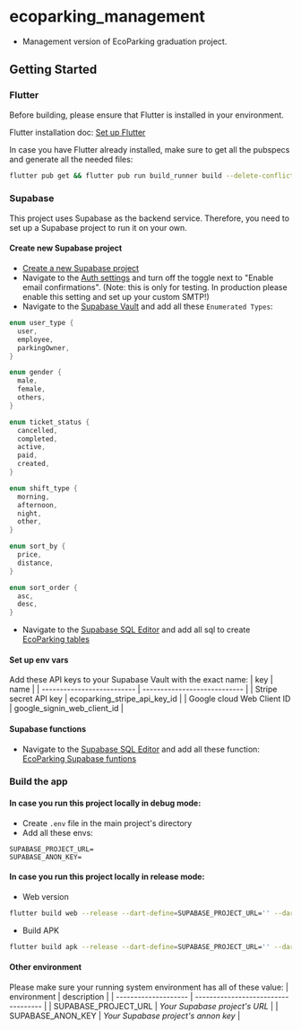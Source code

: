 # ecoparking_management

- Management version of EcoParking graduation project.

## Getting Started

### Flutter

Before building, please ensure that Flutter is installed in your environment.

Flutter installation doc: [Set up Flutter](https://docs.flutter.dev/get-started/install)

In case you have Flutter already installed, make sure to get all the pubspecs and generate all the needed files:

```bash
flutter pub get && flutter pub run build_runner build --delete-conflicting-outputs
```

### Supabase

This project uses Supabase as the backend service. Therefore, you need to set up a Supabase project to run it on your own.

#### Create new Supabase project

- [Create a new Supabase project](https://app.supabase.io/)
- Navigate to the [Auth settings](https://app.supabase.io/project/_/auth/settings) and turn off the toggle next to "Enable email confirmations". (Note: this is only for testing. In production please enable this setting and set up your custom SMTP!)
- Navigate to the [Supabase Vault](https://app.supabase.io/project/_/integrations/vault/overview) and add all these `Enumerated Types`:
```dart
enum user_type {
  user,
  employee,
  parkingOwner,
}
```
```dart
enum gender {
  male,
  female,
  others,
}
```
```dart
enum ticket_status {
  cancelled,
  completed,
  active,
  paid,
  created,
}
```
```dart
enum shift_type {
  morning,
  afternoon,
  night,
  other,
}
```
```dart
enum sort_by {
  price,
  distance,
}
```
```dart
enum sort_order {
  asc,
  desc,
}
```
- Navigate to the [Supabase SQL Editor](https://app.supabase.io/project/_/sql) and add all sql to create [EcoParking tables](https://github.com/hieutbui/database_function/tree/51b9f545f6e2c937b58ee5b90747ae115876ad83/creation)

#### Set up env vars

Add these API keys to your Supabase Vault with the exact name:
| key                        | name                         |
| -------------------------- | ---------------------------- |
| Stripe secret API key      | ecoparking_stripe_api_key_id |
| Google cloud Web Client ID | google_signin_web_client_id  |

#### Supabase functions

- Navigate to the [Supabase SQL Editor](https://app.supabase.io/project/_/sql) and add all these function: [EcoParking Supabase funtions](https://github.com/hieutbui/database_function/tree/51b9f545f6e2c937b58ee5b90747ae115876ad83/functions)

### Build the app

#### In case you run this project locally in debug mode:
- Create `.env` file in the main project's directory
- Add all these envs:
```dotenv
SUPABASE_PROJECT_URL=
SUPABASE_ANON_KEY=
```

#### In case you run this project locally in release mode:
- Web version
```bash
flutter build web --release --dart-define=SUPABASE_PROJECT_URL='' --dart-define=SUPABASE_ANON_KEY='' 
```
- Build APK
```bash
flutter build apk --release --dart-define=SUPABASE_PROJECT_URL='' --dart-define=SUPABASE_ANON_KEY=''
```

#### Other environment

Please make sure your running system environment has all of these value:
| environment          | description                         |
| -------------------- | ----------------------------------- |
| SUPABASE_PROJECT_URL | *Your Supabase project's URL*       |
| SUPABASE_ANON_KEY    | *Your Supabase project's annon key* |